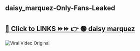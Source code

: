 
 ## daisy_marquez-Only-Fans-Leaked

# <h2><a href="https://clipsfans.com/daisy_marquez&ref=git">🔗 Click to LINKS ⏩⏩ 👉 🟢 daisy marquez </a></h2>

<a href="https://clipsfans.com/daisy_marquez&ref=git" rel="nofollow" data-target="animated-image.originalLink"><img src="https://i.ibb.co.com/xMMVF88/686577567.gif" alt="Viral Video Original" style="max-width: 100%; display: inline-block;" data-target="animated-image.originalImage"></a>
